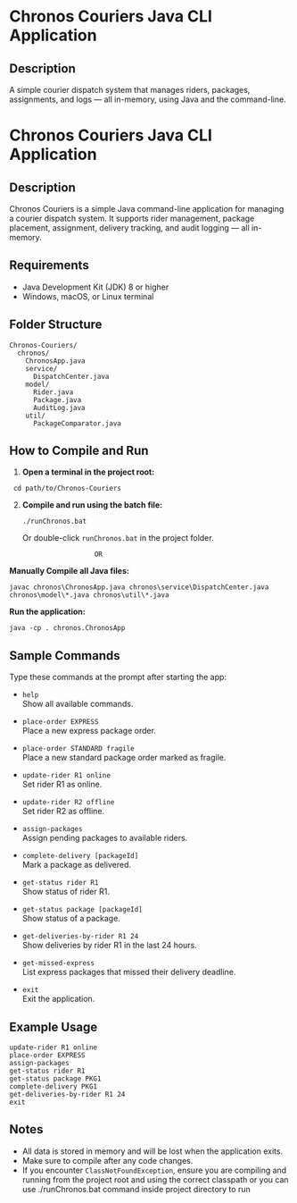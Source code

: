 # Chronos Couriers Java CLI Application

## Description
A simple courier dispatch system that manages riders, packages, assignments, and logs — all in-memory, using Java and the command-line.

# Chronos Couriers Java CLI Application

## Description
Chronos Couriers is a simple Java command-line application for managing a courier dispatch system. It supports rider management, package placement, assignment, delivery tracking, and audit logging — all in-memory.

## Requirements

- Java Development Kit (JDK) 8 or higher
- Windows, macOS, or Linux terminal

## Folder Structure

```
Chronos-Couriers/
  chronos/
    ChronosApp.java
    service/
      DispatchCenter.java
    model/
      Rider.java
      Package.java
      AuditLog.java
    util/
      PackageComparator.java
```

## How to Compile and Run

1. **Open a terminal in the project root:**
  ```
   cd path/to/Chronos-Couriers
   ```
2. **Compile and run using the batch file:**
   ```
   ./runChronos.bat
   ```
   Or double-click `runChronos.bat` in the project folder.

                         OR
 **Manually Compile all Java files:**
   ```
   javac chronos\ChronosApp.java chronos\service\DispatchCenter.java chronos\model\*.java chronos\util\*.java
   ```
 **Run the application:**
   ```
   java -cp . chronos.ChronosApp
   ```
   

## Sample Commands

Type these commands at the prompt after starting the app:

- `help`  
  Show all available commands.

- `place-order EXPRESS`  
  Place a new express package order.

- `place-order STANDARD fragile`  
  Place a new standard package order marked as fragile.

- `update-rider R1 online`  
  Set rider R1 as online.

- `update-rider R2 offline`  
  Set rider R2 as offline.

- `assign-packages`  
  Assign pending packages to available riders.

- `complete-delivery [packageId]`  
  Mark a package as delivered.

- `get-status rider R1`  
  Show status of rider R1.

- `get-status package [packageId]`  
  Show status of a package.

- `get-deliveries-by-rider R1 24`  
  Show deliveries by rider R1 in the last 24 hours.

- `get-missed-express`  
  List express packages that missed their delivery deadline.

- `exit`  
  Exit the application.

## Example Usage

```
update-rider R1 online
place-order EXPRESS
assign-packages
get-status rider R1
get-status package PKG1
complete-delivery PKG1
get-deliveries-by-rider R1 24
exit
```

## Notes

- All data is stored in memory and will be lost when the application exits.
- Make sure to compile after any code changes.
- If you encounter `ClassNotFoundException`, ensure you are compiling and running from the project root and using the correct classpath or you can use ./runChronos.bat command inside project directory to run